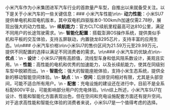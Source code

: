 小米汽车作为小米集团进军汽车行业的首款量产车型，自推出以来就备受关注。以下是关于小米汽车的一些关键信息：### 小米汽车性能\n\n- **动力性能**：小米SU7提供单电机和双电机版本，其中双电机四驱版本0-100km/h加速仅需2.78秒，展现出强大的动力性能。\n- **续航能力**：官方CLTC续航里程最高可达810公里，满足不同用户的长途驾驶需求。\n- **智能化配置**：搭载澎湃OS操作系统，提供类似手机和平板的交互体验，支持五屏联动，内置骁龙8295芯片，支持丰富的应用生态。\n\n### 小米汽车价格\n\n小米SU7的售价区间为21.59万元至29.99万元，提供不同配置的选择以满足不同消费者的需求。\n\n### 小米汽车的优缺点\n\n- **优点**：\n - **设计**：小米SU7拥有高颜值，流线型车身和低风阻系数设计，美观且实用。\n - **性能**：高性能的电机和优秀的加速能力，以及长续航能力，使其在同级别车型中脱颖而出。\n - **智能化**：强大的智能座舱体验，支持小米生态系统，提供全新的移动智能空间体验。\n- **缺点**：\n - **空间**：后排空间相对有限，尤其是头部空间，可能不适合所有用户。\n - **配套**：充电设施的建设还在进行中，目前不是全系标配800V平台，可能影响部分用户的充电体验。\n\n综上所述，小米汽车SU7在设计、性能和智能化方面表现出色，但在空间和充电设施配套方面还有提升空间。对于追求高性能和智能化体验的消费者来说，小米SU7是一个值得考虑的选择。
